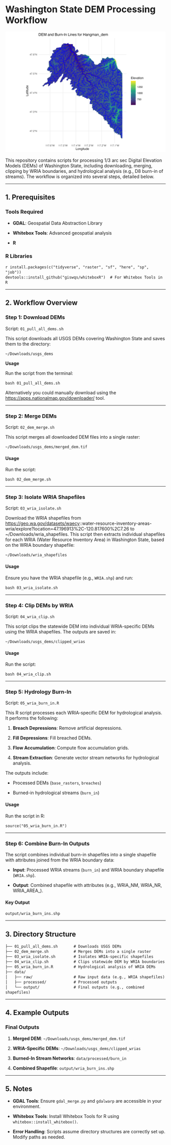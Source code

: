 # **Washington State DEM Processing Workflow**

![](output/plot_1.png)

This repository contains scripts for processing 1/3 arc sec Digital Elevation Models (DEMs) of Washington State, including downloading, merging, clipping by WRIA boundaries, and hydrological analysis (e.g., D8 burn-in of streams). The workflow is organized into several steps, detailed below.

------------------------------------------------------------------------

## **1. Prerequisites**

### **Tools Required**

-   **GDAL**: Geospatial Data Abstraction Library

-   **Whitebox Tools**: Advanced geospatial analysis

-   **R**

### **R Libraries**

```         
r install.packages(c("tidyverse", "raster", "sf", "here", "sp", "job"))
devtools::install_github("giswqs/whiteboxR")  # For Whitebox Tools in R
```

------------------------------------------------------------------------

## **2. Workflow Overview**

### **Step 1: Download DEMs**

Script: `01_pull_all_dems.sh`

This script downloads all USGS DEMs covering Washington State and saves them to the directory:

```         
~/Downloads/usgs_dems
```

**Usage**

Run the script from the terminal:

```         
bash 01_pull_all_dems.sh
```

Alternatively you could manually download using the <https://apps.nationalmap.gov/downloader/> tool.

------------------------------------------------------------------------

### **Step 2: Merge DEMs**

Script: `02_dem_merge.sh`

This script merges all downloaded DEM files into a single raster:

```         
~/Downloads/usgs_dems/merged_dem.tif
```

#### **Usage**

Run the script:

```         
bash 02_dem_merge.sh
```

------------------------------------------------------------------------

### **Step 3: Isolate WRIA Shapefiles**

Script: `03_wria_isolate.sh`

Download the WRIA shapefiles from <https://geo.wa.gov/datasets/waecy>::water-resource-inventory-areas-wria/explore?location=47.196913%2C-120.817600%2C7.26 to \~/Downloads/wria_shapefiles. This script then extracts individual shapefiles for each WRIA (Water Resource Inventory Area) in Washington State, based on the WRIA boundary shapefile:

```         
~/Downloads/wria_shapefiles
```

#### **Usage**

Ensure you have the WRIA shapefile (e.g., `WRIA.shp`) and run:

```         
bash 03_wria_isolate.sh
```

------------------------------------------------------------------------

### **Step 4: Clip DEMs by WRIA**

Script: `04_wria_clip.sh`

This script clips the statewide DEM into individual WRIA-specific DEMs using the WRIA shapefiles. The outputs are saved in:

```         
~/Downloads/usgs_dems/clipped_wrias
```

#### **Usage**

Run the script:

```         
bash 04_wria_clip.sh
```

------------------------------------------------------------------------

### **Step 5: Hydrology Burn-In**

Script: `05_wria_burn_in.R`

This R script processes each WRIA-specific DEM for hydrological analysis. It performs the following:

1.  **Breach Depressions**: Remove artificial depressions.

2.  **Fill Depressions**: Fill breached DEMs.

3.  **Flow Accumulation**: Compute flow accumulation grids.

4.  **Stream Extraction**: Generate vector stream networks for hydrological analysis.

The outputs include:

-   Processed DEMs (`base_rasters`, `breaches`)

-   Burned-in hydrological streams (`burn_in`)

#### **Usage**

Run the script in R:

```         
source("05_wria_burn_in.R")
```

------------------------------------------------------------------------

### **Step 6: Combine Burn-In Outputs**

The script combines individual burn-in shapefiles into a single shapefile with attributes joined from the WRIA boundary data:

-   **Input**: Processed WRIA streams (`burn_in`) and WRIA boundary shapefile (`WRIA.shp`).

-   **Output**: Combined shapefile with attributes (e.g., WRIA_NM, WRIA_NR, WRIA_AREA\_).

#### **Key Output**

```         
output/wria_burn_ins.shp
```

------------------------------------------------------------------------

## **3. Directory Structure**

```         
├── 01_pull_all_dems.sh       # Downloads USGS DEMs
├── 02_dem_merge.sh           # Merges DEMs into a single raster
├── 03_wria_isolate.sh        # Isolates WRIA-specific shapefiles
├── 04_wria_clip.sh           # Clips statewide DEM by WRIA boundaries
├── 05_wria_burn_in.R         # Hydrological analysis of WRIA DEMs
├── data/
│   ├── raw/                  # Raw input data (e.g., WRIA shapefiles)
│   ├── processed/            # Processed outputs
│   └── output/               # Final outputs (e.g., combined shapefiles)
```

------------------------------------------------------------------------

## **4. Example Outputs**

### **Final Outputs**

1.  **Merged DEM**: `~/Downloads/usgs_dems/merged_dem.tif`

2.  **WRIA-Specific DEMs**: `~/Downloads/usgs_dems/clipped_wrias`

3.  **Burned-In Stream Networks**: `data/processed/burn_in`

4.  **Combined Shapefile**: `output/wria_burn_ins.shp`

------------------------------------------------------------------------

## **5. Notes**

-   **GDAL Tools**: Ensure `gdal_merge.py` and `gdalwarp` are accessible in your environment.

-   **Whitebox Tools**: Install Whitebox Tools for R using `whitebox::install_whitebox()`.

-   **Error Handling**: Scripts assume directory structures are correctly set up. Modify paths as needed.
